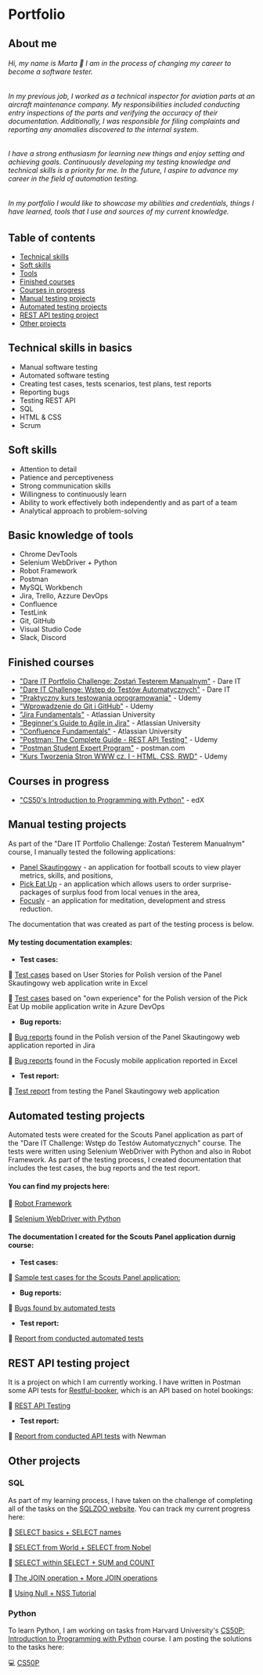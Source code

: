 # Portfolio

## About me

###### Hi, my name is Marta 🙂 I am in the process of changing my career to become a software tester.

###### In my previous job, I worked as a technical inspector for aviation parts at an aircraft maintenance company. My responsibilities included conducting entry inspections of the parts and verifying the accuracy of their documentation. Additionally, I was responsible for filing complaints and reporting any anomalies discovered to the internal system.

###### I have a strong enthusiasm for learning new things and enjoy setting and achieving goals. Continuously developing my testing knowledge and technical skills is a priority for me. In the future, I aspire to advance my career in the field of automation testing.

###### In my portfolio I would like to showcase my abilities and credentials, things I have learned, tools that I use and sources of my current knowledge.

## Table of contents
- [Technical skills](#technical-skills-in-basics)
- [Soft skills](#soft-skills)
- [Tools](#basic-knowledge-of-tools)
- [Finished courses](#finished-courses)
- [Courses in progress](#courses-in-progress)
- [Manual testing projects](#manual-testing-projects)
- [Automated testing projects](#automated-testing-projects)
- [REST API testing project](#REST-API-Testing-project)
- [Other projects](#Other-projects)
  

 ## Technical skills in basics
  - Manual software testing
  - Automated software testing
  - Creating test cases, tests scenarios, test plans, test reports
  - Reporting bugs
  - Testing REST API
  - SQL
  - HTML & CSS
  - Scrum

## Soft skills
  - Attention to detail
  - Patience and perceptiveness
  - Strong communication skills
  - Willingness to continuously learn
  - Ability to work effectively both independently and as part of a team
  - Analytical approach to problem-solving

## Basic knowledge of tools
  - Chrome DevTools
  - Selenium WebDriver + Python
  - Robot Framework
  - Postman
  - MySQL Workbench
  - Jira, Trello, Azzure DevOps
  - Confluence
  - TestLink
  - Git, GitHub
  - Visual Studio Code
  - Slack, Discord
  
## Finished courses
  - ["Dare IT Portfolio Challenge: Zostań Testerem Manualnym"](https://www.dareit.io/) - Dare IT
  - ["Dare IT Challenge: Wstęp do Testów Automatycznych"](https://www.dareit.io/challenges/wstep-do-testow-automatycznych) - Dare IT
  - ["Praktyczny kurs testowania oprogramowania"](https://www.udemy.com/course/praktyczny-kurs-testowania-oprogramowania/) - Udemy
  - ["Wprowadzenie do Git i GitHub"](https://www.udemy.com/course/kurs-git-i-github-od-podstaw/) - Udemy
  - ["Jira Fundamentals"](https://university.atlassian.com/student/path/815443-jira-fundamentals?sid_i=0) - Atlassian University
  - ["Beginner's Guide to Agile in Jira"](https://university.atlassian.com/student/page/1117976-the-beginner-s-guide-to-agile-in-jira-course-description?sid_i=8) - Atlassian University
  - ["Confluence Fundamentals"](https://enable.atlassian.com/student/path/861302-confluence-fundamentals) - Atlassian University
  - ["Postman: The Complete Guide - REST API Testing"](https://www.udemy.com/course/postman-the-complete-guide/) - Udemy
  - ["Postman Student Expert Program"](https://www.postman.com/company/student-program/) - postman.com
  - ["Kurs Tworzenia Stron WWW cz. I - HTML, CSS, RWD"](https://www.udemy.com/course/od-zera-do-front-end-developera-cz1/) - Udemy
  
## Courses in progress
  - ["CS50's Introduction to Programming with Python"](https://www.edx.org/course/cs50s-introduction-to-programming-with-python) - edX

## Manual testing projects
 As part of the "Dare IT Portfolio Challenge: Zostań Testerem Manualnym" course, I manually tested the following applications:
 - [Panel Skautingowy](https://scouts.futbolkolektyw.pl/en/login?redirected=true) - an application for football scouts to view player metrics, skills, and positions,
 - [Pick Eat Up](https://pickeatup.io/) - an application which allows users to order surprise-packages of surplus food from local venues in the area,
 - [Focusly](https://focusly.co/) - an application for meditation, development and stress reduction.

 The documentation that was created as part of the testing process is below.

#### My testing documentation examples:
  - **Test cases:**
  
  📝 [Test cases](https://docs.google.com/spreadsheets/d/1kQpe2bKegMlHgqcILOORV9crnnq4-2NE26g2fCcijXo/edit#gid=0) based on User Stories for Polish version of the Panel Skautingowy web application write in Excel
  
  📝 [Test cases](https://docs.google.com/spreadsheets/d/1t5N5Hsym98lfeW9AT4NE5X66dmUQnUQZnWTCA7Ask_Q/edit?usp=sharing) based on "own experience" for the Polish version of the Pick Eat Up mobile application write in Azure DevOps
  
  - **Bug reports:**
  
  📝 [Bug reports](https://docs.google.com/document/d/1qqDj89mzUqHW5eJKUyrQott_4B63Q6G6WX6K-LERA1g/edit) found in the Polish version of the Panel Skautingowy web application reported in Jira
  
  📝 [Bug reports](https://docs.google.com/spreadsheets/d/11KW9XAAVmZzSV3kJgXaHTnYZcknsz-AVZCmFl74_n5I/edit#gid=0) found in the Focusly mobile application reported in Excel

  - **Test report:**
  
  📝 [Test report](https://docs.google.com/document/d/1wrpqrm4KpSA6VnfO76IjKV2oV1rtMyuoXY-cv7zrdgk/edit) from testing the Panel Skautingowy web application
  
## Automated testing projects
Automated tests were created for the Scouts Panel application as part of the "Dare IT Challenge: Wstęp do Testów Automatycznych" course. The tests were written using Selenium WebDriver with Python and also in Robot Framework. As part of the testing process, I created documentation that includes the test cases, the bug reports and the test report.

 #### You can find my projects here:
 
📕 [Robot Framework](https://github.com/MartaReb/panelscout_robotframework)

📕 [Selenium WebDriver with Python](https://github.com/MartaReb/challenge_portfolio_marta)

 #### The documentation I created for the Scouts Panel application durnig course:
 - **Test cases:**
  
📝 [Sample test cases for the Scouts Panel application:](https://docs.google.com/spreadsheets/d/1M61LP4jmVPXJPkLhAGm3Ap_cufrFDYdIiIHo-g25NOI/edit#gid=0)

- **Bug reports:**

📝 [Bugs found by automated tests](https://docs.google.com/spreadsheets/d/1nC0_WXUhKgu-T4y3OaqL0u1jzyrGmKAO0GEPoPvXQkw/edit#gid=0)

- **Test report:**

📝 [Report from conducted automated tests](https://docs.google.com/document/d/1WgoSn8IIT5IQyRMi-dL7GQSK4DAr2coVu_QfeKt29HI/edit)

  ## REST API testing project
It is a project on which I am currently working. I have written in Postman some API tests for [Restful-booker](https://restful-booker.herokuapp.com/), which is an API based on hotel bookings:

📘 [REST API Testing](https://github.com/MartaReb/restful-booker-testing)

- **Test report:**
  
📝 [Report from conducted API tests](https://martareb.github.io/restful-booker-api-testing/Restful-booker.html) with Newman

 ## Other projects
 
  ### SQL
 As part of my learning process, I have taken on the challenge of completing all of the tasks on the [SQLZOO website](https://sqlzoo.net/wiki/SQL_Tutorial). You can track my current progress here:
  
  📝 [SELECT basics + SELECT names](https://docs.google.com/spreadsheets/d/14ErK9BRq6LU8IIEOZDQ6vLIO84F4ET5BzTAatRvrisU/edit#gid=0)
  
  📝 [SELECT from World + SELECT from Nobel](https://docs.google.com/spreadsheets/d/1_OOVfSmUhnqGV3mQutdfRMcZP3KZn8prZ0c1j4-xdmE/edit#gid=0)

  📝 [SELECT within SELECT + SUM and COUNT](https://docs.google.com/spreadsheets/d/1CfKD_xNSec0AY2UyBJlX3gSObhEf_-VxEwT5B-aL7-I/edit#gid=0)
  
  📝 [The JOIN operation + More JOIN operations](https://docs.google.com/spreadsheets/d/1hWXOQlG35lugONkZJ8cXcc6DBPXsWtAj-iXeAdyCzHM/edit#gid=0)

  📝 [Using Null + NSS Tutorial](https://docs.google.com/spreadsheets/d/1pJPFOQFH4OZtoWEDOU0j4u-qgvoacn3O8rHOOn80gdA/edit#gid=0)

### Python
To learn Python, I am working on tasks from Harvard University's [CS50P: Introduction to Programming with Python](https://cs50.harvard.edu/python/2022/) course. I am posting the solutions to the tasks here:

 💻 [CS50P](https://github.com/MartaReb/CS50P)



